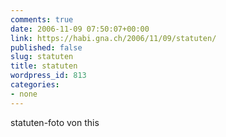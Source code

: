 ```yaml
---
comments: true
date: 2006-11-09 07:50:07+00:00
link: https://habi.gna.ch/2006/11/09/statuten/
published: false
slug: statuten
title: statuten
wordpress_id: 813
categories:
- none
---
```


statuten-foto von this
